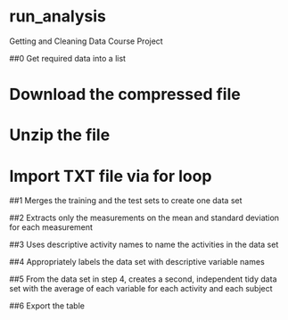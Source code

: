 # run_analysis
Getting and Cleaning Data Course Project




##0 Get required data into a list
 # Download the compressed file 
 # Unzip the file
 # Import TXT file via for loop
 
##1 Merges the training and the test sets to create one data set



##2 Extracts only the measurements on the mean and standard deviation for each measurement


##3 Uses descriptive activity names to name the activities in the data set



##4 Appropriately labels the data set with descriptive variable names



##5 From the data set in step 4, creates a second, independent tidy data set with the average of each variable for each activity and each subject


##6 Export the table


